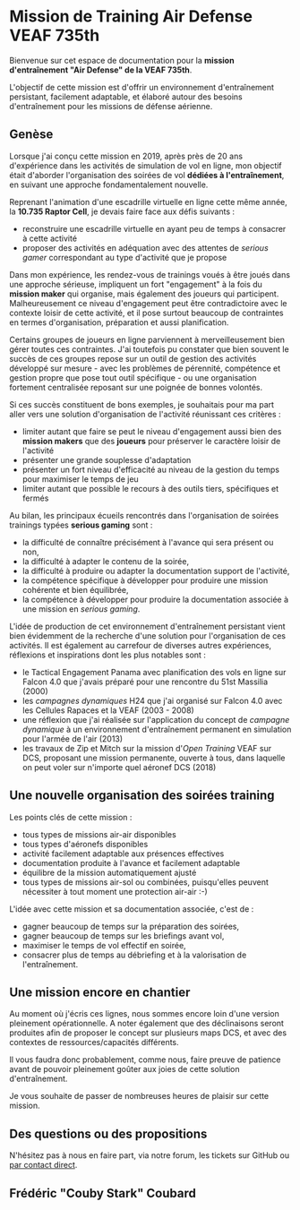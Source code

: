 # Mission de Training Air Defense VEAF 735th

Bienvenue sur cet espace de documentation pour la **mission d'entraînement "Air Defense" de la VEAF 735th**.

L'objectif de cette mission est d'offrir un environnement d'entraînement persistant, facilement adaptable, et élaboré autour des besoins d'entraînement pour les missions de défense aérienne.

## Genèse

Lorsque j'ai conçu cette mission en 2019, après près de 20 ans d'expérience dans les activités de simulation de vol en ligne, mon objectif était d'aborder l'organisation des soirées de vol **dédiées à l'entraînement**, en suivant une approche fondamentalement nouvelle.

Reprenant l'animation d'une escadrille virtuelle en ligne cette même année, la **10.735 Raptor Cell**, je devais faire face aux défis suivants :

* reconstruire une escadrille virtuelle en ayant peu de temps à consacrer à cette activité
* proposer des activités en adéquation avec des attentes de *serious gamer* correspondant au type d'activité que je propose

Dans mon expérience, les rendez-vous de trainings voués à être joués dans une approche sérieuse, impliquent un fort "engagement" à la fois du **mission maker** qui organise, mais également des joueurs qui participent. Malheureusement ce niveau d'engagement peut être contradictoire avec le contexte loisir de cette activité, et il pose surtout beaucoup de contraintes en termes d'organisation, préparation et aussi planification.

Certains groupes de joueurs en ligne parviennent à merveilleusement bien gérer toutes ces contraintes. J'ai toutefois pu constater que bien souvent le succès de ces groupes repose sur un outil de gestion des activités développé sur mesure - avec les problèmes de pérennité, compétence et gestion propre que pose tout outil spécifique - ou une organisation fortement centralisée reposant sur une poignée de bonnes volontés.

Si ces succès constituent de bons exemples, je souhaitais pour ma part aller vers une solution d'organisation de l'activité réunissant ces critères :

* limiter autant que faire se peut le niveau d'engagement aussi bien des **mission makers** que des **joueurs** pour préserver le caractère loisir de l'activité
* présenter une grande souplesse d'adaptation
* présenter un fort niveau d'efficacité au niveau de la gestion du temps pour maximiser le temps de jeu
* limiter autant que possible le recours à des outils tiers, spécifiques et fermés

Au bilan, les principaux écueils rencontrés dans l'organisation de soirées trainings typées **serious gaming** sont :

* la difficulté de connaître précisément à l'avance qui sera présent ou non,
* la difficulté à adapter le contenu de la soirée,
* la difficulté à produire ou adapter la documentation support de l'activité,
* la compétence spécifique à développer pour produire une mission cohérente et bien équilibrée,
* la compétence à développer pour produire la documentation associée à une mission en *serious gaming*.

L'idée de production de cet environnement d'entraînement persistant vient bien évidemment de la recherche d'une solution pour l'organisation de ces activités. Il est également au carrefour de diverses autres expériences, réflexions et inspirations dont les plus notables sont :

* le Tactical Engagement Panama avec planification des vols en ligne sur Falcon 4.0 que j'avais préparé pour une rencontre du 51st Massilia (2000)
* les *campagnes dynamiques* H24 que j'ai organisé sur Falcon 4.0 avec les Cellules Rapaces et la VEAF (2003 - 2008)
* une réflexion que j'ai réalisée sur l'application du concept de *campagne dynamique* à un environnement d'entraînement permanent en simulation pour l'armée de l'air (2013)
* les travaux de Zip et Mitch sur la mission d'*Open Training* VEAF sur DCS, proposant une mission permanente, ouverte à tous, dans laquelle on peut voler sur n'importe quel aéronef DCS (2018)

## Une nouvelle organisation des soirées training

Les points clés de cette mission :

* tous types de missions air-air disponibles
* tous types d'aéronefs disponibles
* activité facilement adaptable aux présences effectives
* documentation produite à l'avance et facilement adaptable
* équilibre de la mission automatiquement ajusté
* tous types de missions air-sol ou combinées, puisqu'elles peuvent nécessiter à tout moment une protection air-air :-)

L'idée avec cette mission et sa documentation associée, c'est de :

* gagner beaucoup de temps sur la préparation des soirées,
* gagner beaucoup de temps sur les briefings avant vol,
* maximiser le temps de vol effectif en soirée,
* consacrer plus de temps au débriefing et à la valorisation de l'entraînement.

## Une mission encore en chantier

Au moment où j'écris ces lignes, nous sommes encore loin d'une version pleinement opérationnelle.
A noter également que des déclinaisons seront produites afin de proposer le concept sur plusieurs maps DCS, et avec des contextes de ressources/capacités différents.

Il vous faudra donc probablement, comme nous, faire preuve de patience avant de pouvoir pleinement goûter aux joies de cette solution d'entraînement.

Je vous souhaite de passer de nombreuses heures de plaisir sur cette mission.

## Des questions ou des propositions

N'hésitez pas à nous en faire part, via notre forum, les tickets sur GitHub ou [par contact direct](mailto:veaf_couby@gmail.com).

## Frédéric "Couby Stark" Coubard
